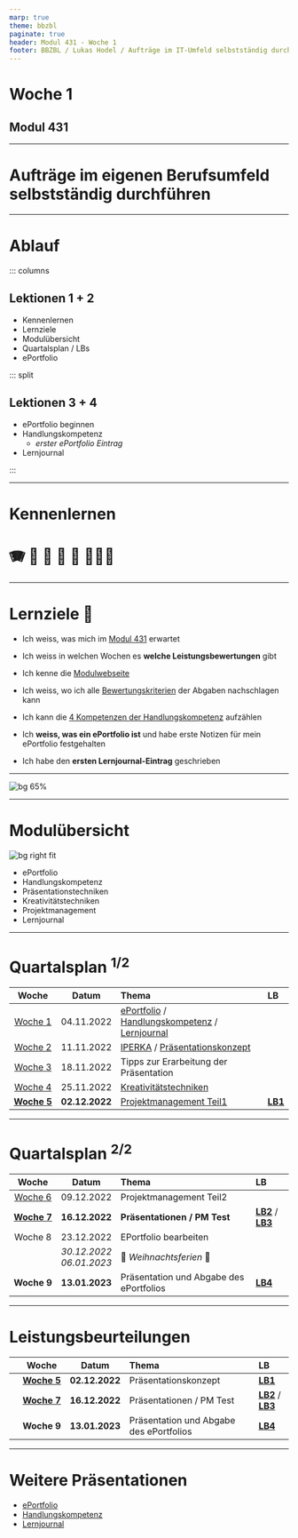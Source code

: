 ```yaml
---
marp: true
theme: bbzbl
paginate: true
header: Modul 431 - Woche 1
footer: BBZBL / Lukas Hodel / Aufträge im IT-Umfeld selbstständig durchführen
---
```


<!-- _class: big center -->

# Woche 1
## Modul 431 

---

<!-- _class: big -->

# **Aufträge** im eigenen Berufsumfeld **selbstständig durchführen**

---

# Ablauf

::: columns

## Lektionen **1 + 2**

- Kennenlernen
- Lernziele
- Modulübersicht
- Quartalsplan / LBs
- ePortfolio

::: split

## Lektionen **3 + 4**

- ePortfolio beginnen
- Handlungskompetenz
  - _erster ePortfolio Eintrag_
- Lernjournal

:::


---

<!-- _class: big -->

# Kennenlernen
# <!--fit--> :accordion: :guitar: :climbing: :runner: :lotus_position: :family_man_woman_girl:  

---

# Lernziele :dart:

- Ich weiss, was mich im [Modul 431](https://codingluke.github.io/bbzbl-modul-431/docs/) erwartet

- Ich weiss in welchen Wochen es **welche Leistungsbewertungen** gibt
- Ich kenne die [Modulwebseite](https://codingluke.github.io/bbzbl-modul-431)
- Ich weiss, wo ich alle [Bewertungskriterien](https://codingluke.github.io/bbzbl-modul-431/docs/beurteilungen) der Abgaben nachschlagen kann
- Ich kann die [4 Kompetenzen der Handlungskompetenz](https://codingluke.github.io/bbzbl-modul-431/docs/themen/handlungskompetenz#4-kompetenzen) aufzählen
- Ich **weiss, was ein ePortfolio ist** und habe erste Notizen für mein ePortfolio festgehalten
- Ich habe den **ersten Lernjournal-Eintrag** geschrieben

---

![bg 65%](./images/missverstaendnis-baum.jpg)

---

# Modulübersicht

![bg right fit](./images/kompass.jpg)

- ePortfolio
- Handlungskompetenz
- Präsentationstechniken
- Kreativitätstechniken
- Projektmanagement
- Lernjournal

---

# Quartalsplan <sup>1/2</sup>

Woche | Datum | Thema | LB 
:---:|:---:|:---|:---
[Woche&nbsp;1](./woche-1) | 04.11.2022 | [ePortfolio](https://codingluke.github.io/bbzbl-modul-431/docs/themen/eportfolio) / [Handlungskompetenz](https://codingluke.github.io/bbzbl-modul-431/docs/themen/handlungskompetenz) / [Lernjournal](https://codingluke.github.io/bbzbl-modul-431/docs/themen/lernjournal) | 
[Woche&nbsp;2](https://codingluke.github.io/bbzbl-modul-431/docs/lektionen/woche-2) | 11.11.2022 | [IPERKA](https://codingluke.github.io/bbzbl-modul-431/docs/themen/iperka) / [Präsentationskonzept](https://codingluke.github.io/bbzbl-modul-431/docs/themen/praesentationskonzept) | 
[Woche&nbsp;3](https://codingluke.github.io/bbzbl-modul-431/docs/lektionen/woche-3) | 18.11.2022 | Tipps zur Erarbeitung der Präsentation | 
[Woche&nbsp;4](https://codingluke.github.io/bbzbl-modul-431/docs/lektionen/woche-4) | 25.11.2022 | [Kreativitätstechniken](https://codingluke.github.io/bbzbl-modul-431/docs/themen/kreativitaetstechniken) | 
[**Woche&nbsp;5**](https://codingluke.github.io/bbzbl-modul-431/docs/lektionen/woche-5) | **02.12.2022** | [Projektmanagement Teil1](https://codingluke.github.io/bbzbl-modul-431/docs/themen/projektmanagement) | [**LB1**](https://codingluke.github.io/bbzbl-modul-431/docs/beurteilungen/LB1) 

---

# Quartalsplan <sup>2/2</sup>

Woche | Datum | Thema | LB 
:---:|:---:|:---|:---
[Woche&nbsp;6](https://codingluke.github.io/bbzbl-modul-431/docs/lektionen/woche-6) | 09.12.2022 | Projektmanagement Teil2 | 
[**Woche&nbsp;7**](https://codingluke.github.io/bbzbl-modul-431/docs/lektionen/woche-7) | **16.12.2022** | **Präsentationen / PM Test** | [**LB2**](https://codingluke.github.io/bbzbl-modul-431/docs/beurteilungen/LB2) / [**LB3**](https://codingluke.github.io/bbzbl-modul-431/docs/beurteilungen/LB3) 
Woche&nbsp;8 | 23.12.2022 | EPortfolio bearbeiten | 
|| _30.12.2022_<br/>_06.01.2023_| :christmas_tree: *Weihnachtsferien* :christmas_tree: | 
**Woche&nbsp;9** | **13.01.2023** | Präsentation und Abgabe des ePortfolios | [**LB4**](https://codingluke.github.io/bbzbl-modul-431/docs/beurteilungen/LB4)

---

# Leistungsbeurteilungen

||Woche | Datum | Thema | LB 
:---:|:---:|:---:|:---|:---
||[**Woche&nbsp;5**](./woche-5) | **02.12.2022** | Präsentationskonzept | [**LB1**](https://codingluke.github.io/bbzbl-modul-431/docs/beurteilungen/LB1) 
||[**Woche&nbsp;7**](./woche-7) | **16.12.2022** | Präsentationen / PM Test | [**LB2**](https://codingluke.github.io/bbzbl-modul-431/docs/beurteilungen/LB2) / [**LB3**](https://codingluke.github.io/bbzbl-modul-431/docs/beurteilungen/LB3) 
||**Woche&nbsp;9** | **13.01.2023** | Präsentation und Abgabe des ePortfolios | [**LB4**](https://codingluke.github.io/bbzbl-modul-431/docs/beurteilungen/LB4)

---

# Weitere Präsentationen

- [ePortfolio](https://codingluke.github.io/bbzbl-modul-431/slides/eportfolio)
- [Handlungskompetenz](https://codingluke.github.io/bbzbl-modul-431/slides/handlungskompetenz)
- [Lernjournal](https://codingluke.github.io/bbzbl-modul-431/slides/lernjournal)
